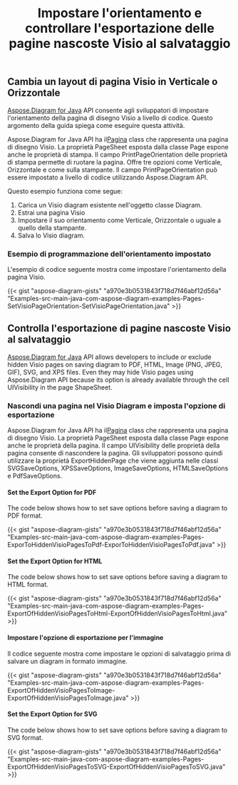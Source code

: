 ﻿---
title: Impostare l'orientamento e controllare l'esportazione delle pagine nascoste Visio al salvataggio
type: docs
weight: 20
url: /it/java/set-orientation-and-control-the-export-of-hidden-visio-pages-on-saving/
---
## **Cambia un layout di pagina Visio in Verticale o Orizzontale**
[Aspose.Diagram for Java](https://products.aspose.com/diagram/java/) API consente agli sviluppatori di impostare l'orientamento della pagina di disegno Visio a livello di codice. Questo argomento della guida spiega come eseguire questa attività.

 Aspose.Diagram for Java API ha il[Pagina](https://reference.aspose.com/diagram/java/com.aspose.diagram/Page) class che rappresenta una pagina di disegno Visio. La proprietà PageSheet esposta dalla classe Page espone anche le proprietà di stampa. Il campo PrintPageOrientation delle proprietà di stampa permette di ruotare la pagina. Offre tre opzioni come Verticale, Orizzontale e come sulla stampante. Il campo PrintPageOrientation può essere impostato a livello di codice utilizzando Aspose.Diagram API.

Questo esempio funziona come segue:

1. Carica un Visio diagram esistente nell'oggetto classe Diagram.
1. Estrai una pagina Visio
1. Impostare il suo orientamento come Verticale, Orizzontale o uguale a quello della stampante.
1. Salva lo Visio diagram.
### **Esempio di programmazione dell'orientamento impostato**
L'esempio di codice seguente mostra come impostare l'orientamento della pagina Visio.

{{< gist "aspose-diagram-gists" "a970e3b0531843f718d7f46abf12d56a" "Examples-src-main-java-com-aspose-diagram-examples-Pages-SetVisioPageOrientation-SetVisioPageOrientation.java" >}}
## **Controlla l'esportazione di pagine nascoste Visio al salvataggio**
[Aspose.Diagram for Java](https://products.aspose.com/diagram/java/) API allows developers to include or exclude hidden Visio pages on saving diagram to PDF, HTML, Image (PNG, JPEG, GIF), SVG, and XPS files. Even they may hide Visio pages using Aspose.Diagram API because its option is already available through the cell UIVisibility in the page ShapeSheet.
### **Nascondi una pagina nel Visio Diagram e imposta l'opzione di esportazione**
 Aspose.Diagram for Java API ha il[Pagina](https://reference.aspose.com/diagram/java/com.aspose.diagram/Page) class che rappresenta una pagina di disegno Visio. La proprietà PageSheet esposta dalla classe Page espone anche le proprietà della pagina. Il campo UIVisibility delle proprietà della pagina consente di nascondere la pagina. Gli sviluppatori possono quindi utilizzare la proprietà ExportHiddenPage che viene aggiunta nelle classi SVGSaveOptions, XPSSaveOptions, ImageSaveOptions, HTMLSaveOptions e PdfSaveOptions.
#### **Set the Export Option for PDF**
The code below shows how to set save options before saving a diagram to PDF format.

{{< gist "aspose-diagram-gists" "a970e3b0531843f718d7f46abf12d56a" "Examples-src-main-java-com-aspose-diagram-examples-Pages-ExporToHiddenVisioPagesToPdf-ExporToHiddenVisioPagesToPdf.java" >}}
#### **Set the Export Option for HTML**
The code below shows how to set save options before saving a diagram to HTML format.

{{< gist "aspose-diagram-gists" "a970e3b0531843f718d7f46abf12d56a" "Examples-src-main-java-com-aspose-diagram-examples-Pages-ExportOfHiddenVisioPagesToHtml-ExportOfHiddenVisioPagesToHtml.java" >}}
#### **Impostare l'opzione di esportazione per l'immagine**
Il codice seguente mostra come impostare le opzioni di salvataggio prima di salvare un diagram in formato immagine.

{{< gist "aspose-diagram-gists" "a970e3b0531843f718d7f46abf12d56a" "Examples-src-main-java-com-aspose-diagram-examples-Pages-ExportOfHiddenVisioPagesToImage-ExportOfHiddenVisioPagesToImage.java" >}}
#### **Set the Export Option for SVG**
The code below shows how to set save options before saving a diagram to SVG format.

{{< gist "aspose-diagram-gists" "a970e3b0531843f718d7f46abf12d56a" "Examples-src-main-java-com-aspose-diagram-examples-Pages-ExportOfHiddenVisioPagesToSVG-ExportOfHiddenVisioPagesToSVG.java" >}}

